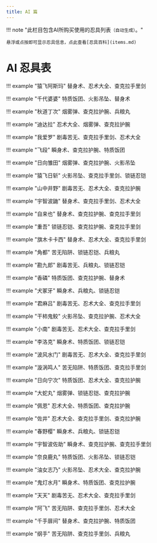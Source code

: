 ```yaml
---
title: AI 篇
---
```


!!! note "此栏目包含AI所购买使用的忍具列表`（自动生成）`。"

    悬浮或点按即可显示忍具信息，点此查看[忍具百科](items.md)

# AI 忍具表

!!! example "猿飞阿斯玛"
	<span class="hint--right hint--medium" aria-label="立即从受伤状态中恢复并进入隐身状态1.5s【100金币/次】">替身术</span>、<span class="hint--top hint--medium" aria-label="减少普通技能的冷却时间，并提高所有攻击的暴击率及暴击伤害【CD大于10减少5s，反之减少4s】">忍术大全</span>、<span class="hint--top hint--medium" aria-label="每攻击一名敌人将获得18%的查克拉加成【包括守护忍】">查克拉手里剑</span>

!!! example "千代婆婆"
	<span class="hint--right hint--medium" aria-label="提高使用拉面的回复量至4500，并降低拉面冷却时间2s">特质饭团</span>、<span class="hint--top hint--medium" aria-label="减少敌方25%查克拉获取">火影吊坠</span>、<span class="hint--top hint--medium" aria-label="立即从受伤状态中恢复并进入隐身状态1.5s【100金币/次】">替身术</span>

!!! example "秋道丁次"
	<span class="hint--right hint--medium" aria-label="提高角色移动速度并持续6s，前3s处于隐身状态">烟雾弹</span>、<span class="hint--top hint--medium" aria-label="提升角色25%额外的查克拉获取">查克拉护腕</span>、<span class="hint--top hint--medium" aria-label="普通攻击追加破防效果，并提升伤害">兵粮丸</span>

!!! example "迪达拉"
	<span class="hint--right hint--medium" aria-label="减少普通技能的冷却时间，并提高所有攻击的暴击率及暴击伤害【CD大于10减少5s，反之减少4s】">忍术大全</span>、<span class="hint--top hint--medium" aria-label="提高角色移动速度并持续6s，前3s处于隐身状态">烟雾弹</span>、<span class="hint--top hint--medium" aria-label="提升角色25%额外的查克拉获取">查克拉护腕</span>

!!! example "我爱罗"
	<span class="hint--right hint--medium" aria-label="掷出一个涂有剧毒的苦无，对首个受击的敌人造成减速和持续3s的中毒伤害">剧毒苦无</span>、<span class="hint--top hint--medium" aria-label="每攻击一名敌人将获得18%的查克拉加成【包括守护忍】">查克拉手里剑</span>、<span class="hint--top hint--medium" aria-label="减少普通技能的冷却时间，并提高所有攻击的暴击率及暴击伤害【CD大于10减少5s，反之减少4s】">忍术大全</span>

!!! example "飞段"
	<span class="hint--right hint--medium" aria-label="向前冲刺小段距离">瞬身术</span>、<span class="hint--top hint--medium" aria-label="提升角色25%额外的查克拉获取">查克拉护腕</span>、<span class="hint--top hint--medium" aria-label="提高使用拉面的回复量至4500，并降低拉面冷却时间2s">特质饭团</span>

!!! example "日向雏田"
	<span class="hint--right hint--medium" aria-label="提高角色移动速度并持续6s，前3s处于隐身状态">烟雾弹</span>、<span class="hint--top hint--medium" aria-label="提升角色25%额外的查克拉获取">查克拉护腕</span>、<span class="hint--top hint--medium" aria-label="减少敌方25%查克拉获取">火影吊坠</span>

!!! example "猿飞日斩"
	<span class="hint--right hint--medium" aria-label="减少敌方25%查克拉获取">火影吊坠</span>、<span class="hint--top hint--medium" aria-label="每攻击一名敌人将获得18%的查克拉加成【包括守护忍】">查克拉手里剑</span>、<span class="hint--top hint--medium" aria-label="提高角色3000HP上限并减少25%所受到的伤害">锁链忍铠</span>

!!! example "山中井野"
	<span class="hint--right hint--medium" aria-label="掷出一个涂有剧毒的苦无，对首个受击的敌人造成减速和持续3s的中毒伤害">剧毒苦无</span>、<span class="hint--top hint--medium" aria-label="减少普通技能的冷却时间，并提高所有攻击的暴击率及暴击伤害【CD大于10减少5s，反之减少4s】">忍术大全</span>、<span class="hint--top hint--medium" aria-label="提升角色25%额外的查克拉获取">查克拉护腕</span>

!!! example "宇智波鼬"
	<span class="hint--right hint--medium" aria-label="立即从受伤状态中恢复并进入隐身状态1.5s【100金币/次】">替身术</span>、<span class="hint--top hint--medium" aria-label="每攻击一名敌人将获得18%的查克拉加成【包括守护忍】">查克拉手里剑</span>、<span class="hint--top hint--medium" aria-label="减少普通技能的冷却时间，并提高所有攻击的暴击率及暴击伤害【CD大于10减少5s，反之减少4s】">忍术大全</span>

!!! example "自来也"
	<span class="hint--right hint--medium" aria-label="立即从受伤状态中恢复并进入隐身状态1.5s【100金币/次】">替身术</span>、<span class="hint--top hint--medium" aria-label="提升角色25%额外的查克拉获取">查克拉护腕</span>、<span class="hint--top hint--medium" aria-label="每攻击一名敌人将获得18%的查克拉加成【包括守护忍】">查克拉手里剑</span>

!!! example "重吾"
	<span class="hint--right hint--medium" aria-label="提高角色3000HP上限并减少25%所受到的伤害">锁链忍铠</span>、<span class="hint--top hint--medium" aria-label="提升角色25%额外的查克拉获取">查克拉护腕</span>、<span class="hint--top hint--medium" aria-label="每攻击一名敌人将获得18%的查克拉加成【包括守护忍】">查克拉手里剑</span>

!!! example "旗木卡卡西"
	<span class="hint--right hint--medium" aria-label="立即从受伤状态中恢复并进入隐身状态1.5s【100金币/次】">替身术</span>、<span class="hint--top hint--medium" aria-label="减少普通技能的冷却时间，并提高所有攻击的暴击率及暴击伤害【CD大于10减少5s，反之减少4s】">忍术大全</span>、<span class="hint--top hint--medium" aria-label="每攻击一名敌人将获得18%的查克拉加成【包括守护忍】">查克拉手里剑</span>

!!! example "角都"
	<span class="hint--right hint--medium" aria-label="释放一个苦无陷阱，触发后将击倒敌人并造成伤害【随等级成长增加伤害，500 * 等级】">苦无陷阱</span>、<span class="hint--top hint--medium" aria-label="提高角色3000HP上限并减少25%所受到的伤害">锁链忍铠</span>、<span class="hint--top hint--medium" aria-label="普通攻击追加破防效果，并提升伤害">兵粮丸</span>

!!! example "勘九郎"
	<span class="hint--right hint--medium" aria-label="掷出一个涂有剧毒的苦无，对首个受击的敌人造成减速和持续3s的中毒伤害">剧毒苦无</span>、<span class="hint--top hint--medium" aria-label="普通攻击追加破防效果，并提升伤害">兵粮丸</span>、<span class="hint--top hint--medium" aria-label="提高角色3000HP上限并减少25%所受到的伤害">锁链忍铠</span>

!!! example "香磷"
	<span class="hint--right hint--medium" aria-label="提高使用拉面的回复量至4500，并降低拉面冷却时间2s">特质饭团</span>、<span class="hint--top hint--medium" aria-label="提升角色25%额外的查克拉获取">查克拉护腕</span>、<span class="hint--top hint--medium" aria-label="立即从受伤状态中恢复并进入隐身状态1.5s【100金币/次】">替身术</span>

!!! example "犬冢牙"
	<span class="hint--right hint--medium" aria-label="向前冲刺小段距离">瞬身术</span>、<span class="hint--top hint--medium" aria-label="普通攻击追加破防效果，并提升伤害">兵粮丸</span>、<span class="hint--top hint--medium" aria-label="提高角色3000HP上限并减少25%所受到的伤害">锁链忍铠</span>

!!! example "君麻吕"
	<span class="hint--right hint--medium" aria-label="掷出一个涂有剧毒的苦无，对首个受击的敌人造成减速和持续3s的中毒伤害">剧毒苦无</span>、<span class="hint--top hint--medium" aria-label="减少普通技能的冷却时间，并提高所有攻击的暴击率及暴击伤害【CD大于10减少5s，反之减少4s】">忍术大全</span>、<span class="hint--top hint--medium" aria-label="每攻击一名敌人将获得18%的查克拉加成【包括守护忍】">查克拉手里剑</span>

!!! example "干柿鬼鲛"
	<span class="hint--right hint--medium" aria-label="减少敌方25%查克拉获取">火影吊坠</span>、<span class="hint--top hint--medium" aria-label="提升角色25%额外的查克拉获取">查克拉护腕</span>、<span class="hint--top hint--medium" aria-label="减少普通技能的冷却时间，并提高所有攻击的暴击率及暴击伤害【CD大于10减少5s，反之减少4s】">忍术大全</span>

!!! example "小南"
	<span class="hint--right hint--medium" aria-label="掷出一个涂有剧毒的苦无，对首个受击的敌人造成减速和持续3s的中毒伤害">剧毒苦无</span>、<span class="hint--top hint--medium" aria-label="减少普通技能的冷却时间，并提高所有攻击的暴击率及暴击伤害【CD大于10减少5s，反之减少4s】">忍术大全</span>、<span class="hint--top hint--medium" aria-label="每攻击一名敌人将获得18%的查克拉加成【包括守护忍】">查克拉手里剑</span>

!!! example "李洛克"
	<span class="hint--right hint--medium" aria-label="向前冲刺小段距离">瞬身术</span>、<span class="hint--top hint--medium" aria-label="提高使用拉面的回复量至4500，并降低拉面冷却时间2s">特质饭团</span>、<span class="hint--top hint--medium" aria-label="提高角色3000HP上限并减少25%所受到的伤害">锁链忍铠</span>

!!! example "波风水门"
	<span class="hint--right hint--medium" aria-label="掷出一个涂有剧毒的苦无，对首个受击的敌人造成减速和持续3s的中毒伤害">剧毒苦无</span>、<span class="hint--top hint--medium" aria-label="减少普通技能的冷却时间，并提高所有攻击的暴击率及暴击伤害【CD大于10减少5s，反之减少4s】">忍术大全</span>、<span class="hint--top hint--medium" aria-label="每攻击一名敌人将获得18%的查克拉加成【包括守护忍】">查克拉手里剑</span>

!!! example "漩涡鸣人"
	<span class="hint--right hint--medium" aria-label="释放一个苦无陷阱，触发后将击倒敌人并造成伤害【随等级成长增加伤害，500 * 等级】">苦无陷阱</span>、<span class="hint--top hint--medium" aria-label="提高使用拉面的回复量至4500，并降低拉面冷却时间2s">特质饭团</span>、<span class="hint--top hint--medium" aria-label="每攻击一名敌人将获得18%的查克拉加成【包括守护忍】">查克拉手里剑</span>

!!! example "日向宁次"
	<span class="hint--right hint--medium" aria-label="提高使用拉面的回复量至4500，并降低拉面冷却时间2s">特质饭团</span>、<span class="hint--top hint--medium" aria-label="减少普通技能的冷却时间，并提高所有攻击的暴击率及暴击伤害【CD大于10减少5s，反之减少4s】">忍术大全</span>、<span class="hint--top hint--medium" aria-label="提升角色25%额外的查克拉获取">查克拉护腕</span>

!!! example "大蛇丸"
	<span class="hint--right hint--medium" aria-label="提高角色移动速度并持续6s，前3s处于隐身状态">烟雾弹</span>、<span class="hint--top hint--medium" aria-label="提高角色3000HP上限并减少25%所受到的伤害">锁链忍铠</span>、<span class="hint--top hint--medium" aria-label="提升角色25%额外的查克拉获取">查克拉护腕</span>

!!! example "佩恩"
	<span class="hint--right hint--medium" aria-label="减少普通技能的冷却时间，并提高所有攻击的暴击率及暴击伤害【CD大于10减少5s，反之减少4s】">忍术大全</span>、<span class="hint--top hint--medium" aria-label="提高使用拉面的回复量至4500，并降低拉面冷却时间2s">特质饭团</span>、<span class="hint--top hint--medium" aria-label="提升角色25%额外的查克拉获取">查克拉护腕</span>

!!! example "佐井"
	<span class="hint--right hint--medium" aria-label="减少普通技能的冷却时间，并提高所有攻击的暴击率及暴击伤害【CD大于10减少5s，反之减少4s】">忍术大全</span>、<span class="hint--top hint--medium" aria-label="每攻击一名敌人将获得18%的查克拉加成【包括守护忍】">查克拉手里剑</span>、<span class="hint--top hint--medium" aria-label="提升角色25%额外的查克拉获取">查克拉护腕</span>

!!! example "春野樱"
	<span class="hint--right hint--medium" aria-label="向前冲刺小段距离">瞬身术</span>、<span class="hint--top hint--medium" aria-label="普通攻击追加破防效果，并提升伤害">兵粮丸</span>、<span class="hint--top hint--medium" aria-label="提高角色3000HP上限并减少25%所受到的伤害">锁链忍铠</span>

!!! example "宇智波佐助"
	<span class="hint--right hint--medium" aria-label="向前冲刺小段距离">瞬身术</span>、<span class="hint--top hint--medium" aria-label="提升角色25%额外的查克拉获取">查克拉护腕</span>、<span class="hint--top hint--medium" aria-label="每攻击一名敌人将获得18%的查克拉加成【包括守护忍】">查克拉手里剑</span>

!!! example "奈良鹿丸"
	<span class="hint--right hint--medium" aria-label="提高使用拉面的回复量至4500，并降低拉面冷却时间2s">特质饭团</span>、<span class="hint--top hint--medium" aria-label="减少敌方25%查克拉获取">火影吊坠</span>、<span class="hint--top hint--medium" aria-label="提高角色3000HP上限并减少25%所受到的伤害">锁链忍铠</span>

!!! example "油女志乃"
	<span class="hint--right hint--medium" aria-label="减少敌方25%查克拉获取">火影吊坠</span>、<span class="hint--top hint--medium" aria-label="减少普通技能的冷却时间，并提高所有攻击的暴击率及暴击伤害【CD大于10减少5s，反之减少4s】">忍术大全</span>、<span class="hint--top hint--medium" aria-label="提升角色25%额外的查克拉获取">查克拉护腕</span>

!!! example "鬼灯水月"
	<span class="hint--right hint--medium" aria-label="向前冲刺小段距离">瞬身术</span>、<span class="hint--top hint--medium" aria-label="提高使用拉面的回复量至4500，并降低拉面冷却时间2s">特质饭团</span>、<span class="hint--top hint--medium" aria-label="提升角色25%额外的查克拉获取">查克拉护腕</span>

!!! example "天天"
	<span class="hint--right hint--medium" aria-label="掷出一个涂有剧毒的苦无，对首个受击的敌人造成减速和持续3s的中毒伤害">剧毒苦无</span>、<span class="hint--top hint--medium" aria-label="减少普通技能的冷却时间，并提高所有攻击的暴击率及暴击伤害【CD大于10减少5s，反之减少4s】">忍术大全</span>、<span class="hint--top hint--medium" aria-label="每攻击一名敌人将获得18%的查克拉加成【包括守护忍】">查克拉手里剑</span>

!!! example "阿飞"
	<span class="hint--right hint--medium" aria-label="释放一个苦无陷阱，触发后将击倒敌人并造成伤害【随等级成长增加伤害，500 * 等级】">苦无陷阱</span>、<span class="hint--top hint--medium" aria-label="每攻击一名敌人将获得18%的查克拉加成【包括守护忍】">查克拉手里剑</span>、<span class="hint--top hint--medium" aria-label="减少普通技能的冷却时间，并提高所有攻击的暴击率及暴击伤害【CD大于10减少5s，反之减少4s】">忍术大全</span>

!!! example "千手扉间"
	<span class="hint--right hint--medium" aria-label="立即从受伤状态中恢复并进入隐身状态1.5s【100金币/次】">替身术</span>、<span class="hint--top hint--medium" aria-label="提升角色25%额外的查克拉获取">查克拉护腕</span>、<span class="hint--top hint--medium" aria-label="提高使用拉面的回复量至4500，并降低拉面冷却时间2s">特质饭团</span>

!!! example "纲手"
	<span class="hint--right hint--medium" aria-label="释放一个苦无陷阱，触发后将击倒敌人并造成伤害【随等级成长增加伤害，500 * 等级】">苦无陷阱</span>、<span class="hint--top hint--medium" aria-label="每攻击一名敌人将获得18%的查克拉加成【包括守护忍】">查克拉手里剑</span>、<span class="hint--top hint--medium" aria-label="普通攻击追加破防效果，并提升伤害">兵粮丸</span>


<link rel="stylesheet" href="https://cdnjs.cloudflare.com/ajax/libs/hint.css/2.7.0/hint.min.css" integrity="sha512-gnj0WGxmbeTgYXck9CyFjrdkEFcZE4xwnJb/nG3bcl5OlWHJ9ixRkJK0MDPtCytnO3IBIh0Omqawv0UPpl0LoA==" crossorigin="anonymous" referrerpolicy="no-referrer" />
